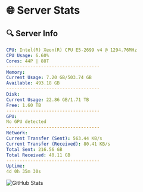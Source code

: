 # 🌐 Server Stats
## 🔍 Server Info
```yaml
CPU: Intel(R) Xeon(R) CPU E5-2699 v4 @ 1294.76MHz
CPU Usage: 6.60%
Cores: 44P | 88T
-----------------------------------
Memory:
Current Usage: 7.20 GB/503.74 GB
Available: 493.18 GB
-----------------------------------
Disk:
Current Usage: 22.86 GB/1.71 TB
Free: 1.60 TB
-----------------------------------
GPU:
No GPU detected
-----------------------------------
Network:
Current Transfer (Sent): 563.44 KB/s
Current Transfer (Received): 80.41 KB/s
Total Sent: 216.56 GB
Total Received: 40.11 GB
-----------------------------------
Uptime:
4d 0h 35m 30s
```
![GitHub Stats](https://img.shields.io/badge/Updated-2025-04-23_17:44:18-blue)
